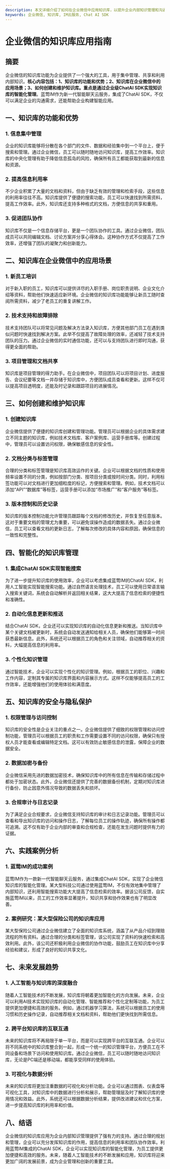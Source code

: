 ```yaml
---
description: 本文详细介绍了如何在企业微信中应用知识库，以提升企业内部知识管理和沟通效率。
keywords: 企业微信, 知识库, IM云服务, Chat AI SDK
---
```

# 企业微信的知识库应用指南

## 摘要

企业微信的知识库功能为企业提供了一个强大的工具，用于集中管理、共享和利用内部知识。**核心内容包括：1、知识库的功能和优势；2、知识库在企业微信中的应用场景；3、如何创建和维护知识库。**重点是**通过企业级ChatAI SDK实现知识库的智能化管理**。蓝莺IM作为新一代智能聊天云服务，集成了ChatAI SDK，不仅可以满足企业的沟通需求，还能帮助企业构建智能应用。

## 一、知识库的功能和优势

### 1. 信息集中管理

企业的知识库能够将分散在各个部门的文件、数据和经验集中到一个平台上，便于搜索和管理。通过企业微信，员工可以随时随地访问知识库，提高工作效率。知识库的中央化管理有助于降低信息孤岛的风险，确保所有员工都能获取到最新的信息和资源。

### 2. 提高信息利用率

不少企业积累了大量的文档和资料，但由于缺乏有效的管理和检索手段，这些信息的利用率往往不高。知识库提供了便捷的搜索功能，员工可以快速找到所需资料，提高工作效率。此外，知识库还支持多种格式的文档，方便信息的共享和重用。

### 3. 促进团队协作

知识库不仅是一个信息存储平台，更是一个团队协作的工具。通过企业微信，团队成员可以共同编辑文档、讨论方案并分享心得体会。这种协作方式不仅提高了工作效率，还增强了团队的凝聚力和创新能力。

## 二、知识库在企业微信中的应用场景

### 1. 新员工培训

对于新入职的员工，知识库可以提供详尽的入职手册、岗位职责说明、企业文化介绍等资料，帮助他们快速适应新环境。企业微信的知识库功能能够让新员工随时查阅所需资料，减少了老员工的重复讲解工作。

### 2. 技术支持和故障排除

技术支持团队可以将常见问题及解决方法录入知识库，方便其他部门员工在遇到类似问题时快速找到解决方案。此举不仅提高了故障处理的效率，还减轻了技术支持团队的压力。通过企业微信的实时通信功能，还可以与支持团队进行即时沟通，获得更全面的帮助。

### 3. 项目管理和文档共享

知识库是项目管理的得力助手。在企业微信中，项目团队可以将项目计划、进度报告、会议纪要等文档一并存储于知识库中，方便团队成员查看和更新。这样不仅可以提高项目透明度，还能及时记录和跟踪项目的进展情况。

## 三、如何创建和维护知识库

### 1. 创建知识库

企业微信提供了便捷的知识库创建和管理功能。管理员可以根据企业的具体需求建立不同主题的知识库，例如技术文档库、客户案例库、运营手册库等。创建过程中，管理员可以设置访问权限，确保敏感信息的安全性。

### 2. 文档分类与标签管理

合理的分类和标签管理是知识库高效运作的关键。企业可以根据文档的性质和使用频率设置不同的分类，例如按部门分类、按项目分类或按时间分类。同时，利用标签功能可以对文档进行更加细粒度的标记，方便搜索和管理。例如，技术文档可以添加“API”“数据库”等标签，运营手册可以添加“市场推广”和“客户服务”等标签。

### 3. 版本控制和历史记录

知识库的版本控制功能允许管理员跟踪每个文档的修改历史，并恢复至任意版本。这对于重要文档的管理尤为重要，可以避免误操作造成的数据丢失。通过企业微信，员工可以查看文档的更新日志，了解每次修改的具体内容和原因，确保信息的一致性和完整性。

## 四、智能化的知识库管理

### 1. 集成ChatAI SDK实现智能搜索

为了进一步提升知识库的使用效率，企业可以考虑集成蓝莺IM的ChatAI SDK，利用人工智能实现智能搜索功能。通过自然语言处理技术，员工可以使用日常语言输入搜索关键词，系统会自动解析并返回相关结果，这大大提高了信息检索的便捷性和准确性。

### 2. 自动化信息更新和推送

结合ChatAI SDK，企业还可以实现知识库的自动化信息更新和推送。当知识库中某个关键文档被更新时，系统会自动发送通知给相关人员，确保他们能够第一时间获悉最新信息。此外，系统还可以根据员工的角色和关注领域，自动推荐相关的资料，大幅提高信息的利用率。

### 3. 个性化知识管理

通过智能技术，企业可以实现个性化的知识管理。例如，根据员工的职位、兴趣和工作内容，定制其专属的知识库界面和内容展示方式。这样不仅能够提高员工的工作效率，还能增强他们的使用体验和满意度。

## 五、知识库的安全与隐私保护

### 1. 权限管理与访问控制

知识库的安全性是企业关注的重点之一。企业微信提供了细致的权限管理和访问控制功能，管理员可以根据员工的职责和工作需要设置不同的访问权限，确保只有授权人员才能查看或编辑特定文档。这可以有效防止敏感信息的泄露，保障企业的数据安全。

### 2. 数据加密与备份

企业微信采用先进的数据加密技术，确保知识库中的所有信息在传输和存储过程中都处于加密状态。此外，企业微信还提供了完善的数据备份机制，定期对知识库进行备份，防止因意外情况导致的数据丢失和损坏。

### 3. 合规审计与日志记录

为了满足企业合规要求，企业微信支持知识库的审计和日志记录功能。管理员可以查看和导出知识库的访问和操作日志，了解每位员工的操作轨迹，确保所有操作都可追溯。这不仅有助于企业内部的审查和合规检查，还能在发生问题时提供有力的证据。

## 六、实践案例分析

### 1. 蓝莺IM的成功案例

蓝莺IM作为一款新一代智能聊天云服务，通过集成ChatAI SDK，实现了企业微信知识库的智能化管理。某大型科技公司通过使用蓝莺IM，不仅有效地集中管理了内部知识，还利用智能搜索功能大大提高了信息检索的效率。据该公司反馈，自实施蓝莺IM以来，员工的工作效率显著提升，知识共享和协作效果也有了明显改善。

### 2. 案例研究：某大型保险公司的知识库应用

某大型保险公司通过企业微信建立了全面的知识库系统，涵盖了从产品介绍到理赔流程的所有资料。通过合理的分类和标签管理，该公司实现了资料的快速检索和高效利用。此外，该公司还积极利用企业微信的协作功能，鼓励员工在知识库中分享经验和建议，形成了良好的知识共享文化。

## 七、未来发展趋势

### 1. 人工智能与知识库的深度融合

随着人工智能技术的不断发展，知识库将朝着更加智能化的方向发展。未来，企业可以利用AI技术实现知识库的自动化管理、智能推荐和个性化定制等功能，为员工提供更加便捷和高效的服务。例如，通过机器学习算法，系统可以根据员工的使用习惯和历史操作记录，自动推荐相关文档和资料，帮助他们更快找到所需信息。

### 2. 跨平台知识库的互联互通

未来的知识库将不再局限于单一平台，而是可以实现跨平台的互联互通。企业可以将不同系统中的知识库整合到一起，形成一个统一的知识管理平台，方便员工在不同设备和场景下访问和使用知识库。通过企业微信，员工可以随时随地访问知识库，无论是PC端还是移动端，都能享受同样的使用体验。

### 3. 可视化与数据分析

未来的知识库将更加注重数据的可视化和分析功能。企业可以通过图表、仪表盘等可视化工具，对知识库中的数据进行分析和展示，帮助管理层及时了解知识库的使用情况和效益。此外，系统还可以根据数据分析结果，提供改进建议和优化方案，进一步提高知识库的利用率和价值。

## 八、结语

企业微信的知识库应用为企业内部知识管理提供了强有力的支持。通过合理的规划和管理，企业可以充分发挥知识库的作用，提高信息的利用率和团队协作效率。利用蓝莺IM集成的ChatAI SDK，企业可以实现知识库的智能化管理，为员工提供更加便捷和高效的服务。未来，随着人工智能技术的不断发展和应用，知识库将迎来更加广阔的发展前景，成为企业管理和创新的重要工具。